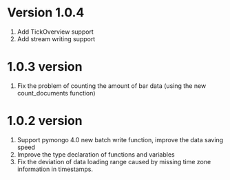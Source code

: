 # Version 1.0.4

1. Add TickOverview support
2. Add stream writing support

# 1.0.3 version

1. Fix the problem of counting the amount of bar data (using the new count_documents function)

# 1.0.2 version

1. Support pymongo 4.0 new batch write function, improve the data saving speed
2. Improve the type declaration of functions and variables
3. Fix the deviation of data loading range caused by missing time zone information in timestamps.
